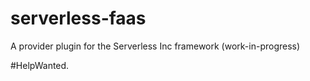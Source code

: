 # serverless-faas
A provider plugin for the Serverless Inc framework (work-in-progress)

#HelpWanted.

